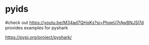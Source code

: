 # pyids
#check out https://youtu.be/M34ad7QHoKs?si=PhqeU7rAwBNJSl7d
provides examples for pyshark

https://pypi.org/project/pyshark/
